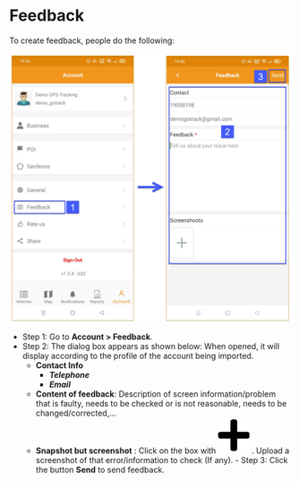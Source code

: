 # Feedback

To create feedback, people do the following:

   <span class="icon-left5">![Interface Web](/docs/assets/images/web-english/gotrack365-el/feed-back.jpg)

   - Step 1: Go to **Account > Feedback**.
   - Step 2: The dialog box appears as shown below:
   When opened, it will display according to the profile of the account being imported.
     - **Contact Info**
       - ***Telephone***
       - ***Email***
     - **Content of feedback**: Description of screen information/problem that is faulty, needs to be checked or is not reasonable, needs to be changed/corrected,...
     - **Snapshot but screenshot** : Click on the box with <span class="icon-left svg-filter-tick">![Ok](/docs/assets/images/web-interface/icon/SVG/plus.svg) . Upload a screenshot of that error/information to check (If any).
    - Step 3: Click the button **Send** to send feedback.